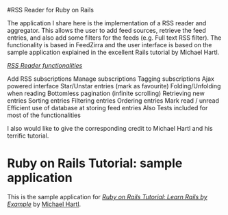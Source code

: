 #RSS Reader for Ruby on Rails

The application I share here is the implementation of a RSS reader and aggregator. This allows the user to add 
feed sources, retrieve the feed entries, and also add some filters for the feeds (e.g. Full text RSS filter).
The functionality is based in FeedZirra and the user interface is based on the sample application explained in the excellent Rails tutorial by Michael Hartl.



[*RSS Reader functionalities*](http://jooglar.com/edely)

Add RSS subscriptions
Manage subscriptions
Tagging subscriptions
Ajax powered interface
Star/Unstar entries (mark as favourite)
Folding/Unfolding when reading
Bottomless pagination (infinite scrolling)
Retrieving new entries
Sorting entries
Filtering entries
Ordering entries
Mark read / unread
Efficient use of database at storing feed entries
Also
Tests included for most of the functionalities


I also would like to give the corresponding credit to Michael Hartl and his terrific tutorial.

# Ruby on Rails Tutorial: sample application

This is the sample application for
[*Ruby on Rails Tutorial: Learn Rails by Example*](http://railstutorial.org/)
by [Michael Hartl](http://michaelhartl.com/).